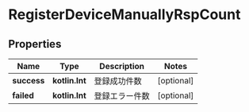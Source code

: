 
# RegisterDeviceManuallyRspCount

## Properties
Name | Type | Description | Notes
------------ | ------------- | ------------- | -------------
**success** | **kotlin.Int** | 登録成功件数 |  [optional]
**failed** | **kotlin.Int** | 登録エラー件数 |  [optional]



